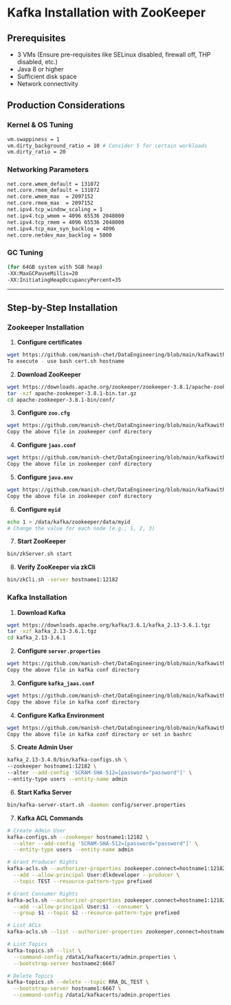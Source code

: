 # Kafka Installation with ZooKeeper
##  Prerequisites
- 3 VMs (Ensure pre-requisites like SELinux disabled, firewall off, THP disabled, etc.)
- Java 8 or higher
- Sufficient disk space
- Network connectivity

##  Production Considerations

###  Kernel & OS Tuning

```bash
vm.swappiness = 1
vm.dirty_background_ratio = 10 # Consider 5 for certain workloads
vm.dirty_ratio = 20
```

### Networking Parameters

```bash
net.core.wmem_default = 131072
net.core.rmem_default = 131072
net.core.wmem_max  = 2097152
net.core.rmem_max  = 2097152
net.ipv4.tcp_window_scaling = 1
net.ipv4.tcp_wmem = 4096 65536 2048000
net.ipv4.tcp_rmem = 4096 65536 2048000
net.ipv4.tcp_max_syn_backlog = 4096
net.core.netdev_max_backlog = 5000
```

### GC Tuning 

```bash
(for 64GB system with 5GB heap)
-XX:MaxGCPauseMillis=20
-XX:InitiatingHeapOccupancyPercent=35
```

---

## Step-by-Step Installation
###  Zookeeper Installation
1. **Configure certificates**  
```bash
wget https://github.com/manish-chet/DataEngineering/blob/main/kafkawithzk/cert.sh
To execute - use bash cert.sh hostname
```

2. **Download ZooKeeper**
```bash
wget https://downloads.apache.org/zookeeper/zookeeper-3.8.1/apache-zookeeper-3.8.1-bin.tar.gz
tar -xzf apache-zookeeper-3.8.1-bin.tar.gz
cd apache-zookeeper-3.8.1-bin/conf/
```

3. **Configure `zoo.cfg`**  
```bash
wget https://github.com/manish-chet/DataEngineering/blob/main/kafkawithzk/zoo.cfg
Copy the above file in zookeeper conf directory
```

4. **Configure `jaas.conf`**  
```bash
wget https://github.com/manish-chet/DataEngineering/blob/main/kafkawithzk/jaas.conf
Copy the above file in zookeeper conf directory
```

5. **Configure `java.env`**  
```bash
wget https://github.com/manish-chet/DataEngineering/blob/main/kafkawithzk/java.env
Copy the above file in zookeeper conf directory
```

6. **Configure `myid`**
```bash
echo 1 > /data/kafka/zookeeper/data/myid
# Change the value for each node (e.g., 1, 2, 3)
```

7. **Start ZooKeeper**
```bash
bin/zkServer.sh start
```

8. **Verify ZooKeeper via zkCli**
```bash
bin/zkCli.sh -server hostname1:12182
```
###  Kafka Installation
1. **Download Kafka**
```bash
wget https://downloads.apache.org/kafka/3.6.1/kafka_2.13-3.6.1.tgz
tar -xzf kafka_2.13-3.6.1.tgz
cd kafka_2.13-3.6.1
```

2. **Configure `server.properties`**  
```bash
wget https://github.com/manish-chet/DataEngineering/blob/main/kafkawithzk/server.properties
Copy the above file in kafka conf directory
```

3. **Configure `kafka_jaas.conf`**  
```bash
wget https://github.com/manish-chet/DataEngineering/blob/main/kafkawithzk/kafka_jaas.conf
Copy the above file in kafka conf directory
```

4. **Configure Kafka Environment**  
```bash
wget https://github.com/manish-chet/DataEngineering/blob/main/kafkawithzk/kafka.env
Copy the above file in kafka conf directory or set in bashrc
```

5. **Create Admin User**
```bash
kafka_2.13-3.4.0/bin/kafka-configs.sh \
--zookeeper hostname1:12182 \
--alter --add-config 'SCRAM-SHA-512=[password="password"]' \
--entity-type users --entity-name admin
```

6. **Start Kafka Server**
```bash
bin/kafka-server-start.sh -daemon config/server.properties
```

7. **Kafka ACL Commands**
```bash
# Create Admin User
kafka-configs.sh --zookeeper hostname1:12182 \
  --alter --add-config 'SCRAM-SHA-512=[password="password"]' \
  --entity-type users --entity-name admin

# Grant Producer Rights
kafka-acls.sh --authorizer-properties zookeeper.connect=hostname1:12182 \
  --add --allow-principal User:dlkdeveloper --producer \
  --topic TEST --resource-pattern-type prefixed

# Grant Consumer Rights
kafka-acls.sh --authorizer-properties zookeeper.connect=hostname1:12182 \
  --add --allow-principal User:$1 --consumer \
  --group $1 --topic $2 --resource-pattern-type prefixed

# List ACLs
kafka-acls.sh --list --authorizer-properties zookeeper.connect=hostname1:12182

# List Topics
kafka-topics.sh --list \
  --command-config /data1/kafkacerts/admin.properties \
  --bootstrap-server hostname2:6667

# Delete Topics
kafka-topics.sh --delete --topic RRA_DL_TEST \
  --bootstrap-server hostname1:6667 \
  --command-config /data1/kafkacerts/admin.properties
```



